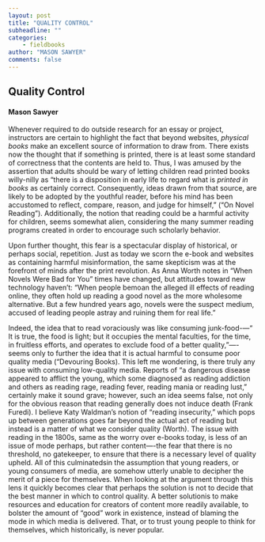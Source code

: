 ```yaml
---
layout: post
title: "QUALITY CONTROL"
subheadline: ""
categories:
    - fieldbooks
author: "MASON SAWYER"
comments: false
---
```

## Quality Control 
#### Mason Sawyer

Whenever required to do outside research for an essay or project, instructors are certain to highlight the fact that beyond websites, _physical books_ make an excellent source of information to draw from. There exists now the thought that if something is printed, there is at least some standard of correctness that the contents are held to. Thus, I was amused by the assertion that adults should be wary of letting children read printed books willy-nilly as “there is a disposition in early life to regard what is _printed in books_ as certainly correct. Consequently, ideas drawn from that source, are likely to be adopted by the youthful reader, before his mind has been accustomed to reflect, compare, reason, and judge for himself,” (“On Novel Reading”). Additionally, the notion that reading could be a harmful activity for children, seems somewhat alien, considering the many summer reading programs created in order to encourage such scholarly behavior.  
    
Upon further thought, this fear is a spectacular display of historical, or perhaps social, repetition. Just as today we scorn the e-book and websites as containing harmful misinformation, the same skepticism was at the forefront of minds after the print revolution. As Anna Worth notes in “When Novels Were Bad for You” times have changed, but attitudes toward new technology haven’t: “When people bemoan the alleged ill effects of reading online, they often hold up reading a good novel as the more wholesome alternative. But a few hundred years ago, novels were the suspect medium, accused of leading people astray and ruining them for real life.” 

Indeed, the idea that to read voraciously was like consuming junk-food-—“ It is true, the food is light; but it occupies the mental faculties, for the time, in fruitless efforts, and operates to exclude food of a better quality,”—-seems only to further the idea that it is actual harmful to consume poor quality media (“Devouring Books). This left me wondering, is there truly any issue with consuming low-quality media. Reports of “a dangerous disease appeared to afflict the young, which some diagnosed as reading addiction and others as reading rage, reading fever, reading mania or reading lust,” certainly make it sound grave; however, such an idea seems false, not only for the obvious reason that reading generally does not induce death (Frank Furedi). I believe Katy Waldman’s notion of “reading insecurity,” which pops up between generations goes far beyond the actual act of reading but instead is a matter of what we consider quality (Worth). The issue with reading in the 1800s, same as the worry over e-books today, is less of an issue of mode perhaps, but rather content—-the fear that there is no threshold, no gatekeeper, to ensure that there is a necessary level of quality upheld. All of this culminatedsin the assumption that young readers, or young consumers of media, are somehow utterly unable to decipher the merit of a piece for themselves. When looking at the argument through this lens it quickly becomes clear that perhaps the solution is not to decide that the best manner in which to control quality. A better solutionis to make resources and education for creators of content more readily available, to bolster the amount of “good” work in existence, instead of blaming the mode in which media is delivered. That, or to trust young people to think for themselves, which historically, is never popular. 
